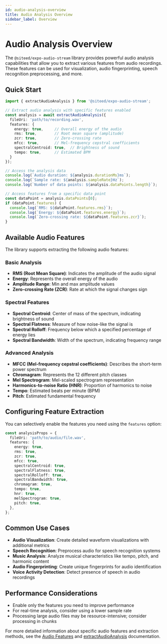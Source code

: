 ```yaml
---
id: audio-analysis-overview
title: Audio Analysis Overview
sidebar_label: Overview
---
```


# Audio Analysis Overview

The `@siteed/expo-audio-stream` library provides powerful audio analysis capabilities that allow you to extract various features from audio recordings. These features can be used for visualization, audio fingerprinting, speech recognition preprocessing, and more.

## Quick Start

```typescript
import { extractAudioAnalysis } from '@siteed/expo-audio-stream';

// Extract audio analysis with specific features enabled
const analysis = await extractAudioAnalysis({
  fileUri: 'path/to/recording.wav',
  features: {
    energy: true,     // Overall energy of the audio
    rms: true,        // Root mean square (amplitude)
    zcr: true,        // Zero-crossing rate
    mfcc: true,       // Mel-frequency cepstral coefficients
    spectralCentroid: true,  // Brightness of sound
    tempo: true,      // Estimated BPM
  }
});

// Access the analysis data
console.log(`Audio duration: ${analysis.durationMs}ms`);
console.log(`Sample rate: ${analysis.sampleRate}Hz`);
console.log(`Number of data points: ${analysis.dataPoints.length}`);

// Access features from a specific data point
const dataPoint = analysis.dataPoints[0];
if (dataPoint.features) {
  console.log(`RMS: ${dataPoint.features.rms}`);
  console.log(`Energy: ${dataPoint.features.energy}`);
  console.log(`Zero-crossing rate: ${dataPoint.features.zcr}`);
}
```

## Available Audio Features

The library supports extracting the following audio features:

### Basic Analysis
- **RMS (Root Mean Square)**: Indicates the amplitude of the audio signal
- **Energy**: Represents the overall energy of the audio
- **Amplitude Range**: Min and max amplitude values
- **Zero-crossing Rate (ZCR)**: Rate at which the signal changes sign

### Spectral Features
- **Spectral Centroid**: Center of mass of the spectrum, indicating brightness of sound
- **Spectral Flatness**: Measure of how noise-like the signal is
- **Spectral Rolloff**: Frequency below which a specified percentage of energy lies
- **Spectral Bandwidth**: Width of the spectrum, indicating frequency range

### Advanced Analysis
- **MFCC (Mel-frequency cepstral coefficients)**: Describes the short-term power spectrum
- **Chromagram**: Represents the 12 different pitch classes
- **Mel Spectrogram**: Mel-scaled spectrogram representation
- **Harmonics-to-noise Ratio (HNR)**: Proportion of harmonics to noise
- **Tempo**: Estimated beats per minute (BPM)
- **Pitch**: Estimated fundamental frequency

## Configuring Feature Extraction

You can selectively enable the features you need using the `features` option:

```typescript
const analysisProps = {
  fileUri: 'path/to/audio/file.wav',
  features: {
    energy: true,
    rms: true,
    zcr: true,
    mfcc: true,
    spectralCentroid: true,
    spectralFlatness: true,
    spectralRolloff: true,
    spectralBandwidth: true,
    chromagram: true,
    tempo: true,
    hnr: true,
    melSpectrogram: true,
    pitch: true,
  },
};
```

## Common Use Cases

- **Audio Visualization**: Create detailed waveform visualizations with additional metrics
- **Speech Recognition**: Preprocess audio for speech recognition systems
- **Music Analysis**: Analyze musical characteristics like tempo, pitch, and harmonic content
- **Audio Fingerprinting**: Create unique fingerprints for audio identification
- **Voice Activity Detection**: Detect presence of speech in audio recordings

## Performance Considerations

- Enable only the features you need to improve performance
- For real-time analysis, consider using a lower sample rate
- Processing large audio files may be resource-intensive; consider processing in chunks

For more detailed information about specific audio features and extraction methods, see the [Audio Features](./audio-analysis) and [extractAudioAnalysis](./extract-audio-analysis) documentation. 